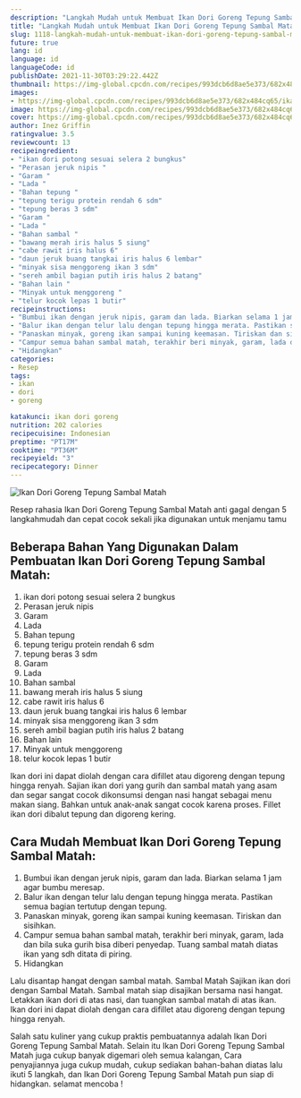 ```yaml
---
description: "Langkah Mudah untuk Membuat Ikan Dori Goreng Tepung Sambal Matah Anti Gagal"
title: "Langkah Mudah untuk Membuat Ikan Dori Goreng Tepung Sambal Matah Anti Gagal"
slug: 1118-langkah-mudah-untuk-membuat-ikan-dori-goreng-tepung-sambal-matah-anti-gagal
future: true
lang: id
language: id
languageCode: id
publishDate: 2021-11-30T03:29:22.442Z 
thumbnail: https://img-global.cpcdn.com/recipes/993dcb6d8ae5e373/682x484cq65/ikan-dori-goreng-tepung-sambal-matah-foto-resep-utama.png
images:
- https://img-global.cpcdn.com/recipes/993dcb6d8ae5e373/682x484cq65/ikan-dori-goreng-tepung-sambal-matah-foto-resep-utama.png
image: https://img-global.cpcdn.com/recipes/993dcb6d8ae5e373/682x484cq65/ikan-dori-goreng-tepung-sambal-matah-foto-resep-utama.png
cover: https://img-global.cpcdn.com/recipes/993dcb6d8ae5e373/682x484cq65/ikan-dori-goreng-tepung-sambal-matah-foto-resep-utama.png
author: Inez Griffin
ratingvalue: 3.5
reviewcount: 13
recipeingredient:
- "ikan dori potong sesuai selera 2 bungkus"
- "Perasan jeruk nipis "
- "Garam "
- "Lada "
- "Bahan tepung "
- "tepung terigu protein rendah 6 sdm"
- "tepung beras 3 sdm"
- "Garam "
- "Lada "
- "Bahan sambal "
- "bawang merah iris halus 5 siung"
- "cabe rawit iris halus 6"
- "daun jeruk buang tangkai iris halus 6 lembar"
- "minyak sisa menggoreng ikan 3 sdm"
- "sereh ambil bagian putih iris halus 2 batang"
- "Bahan lain "
- "Minyak untuk menggoreng "
- "telur kocok lepas 1 butir"
recipeinstructions:
- "Bumbui ikan dengan jeruk nipis, garam dan lada. Biarkan selama 1 jam agar bumbu meresap."
- "Balur ikan dengan telur lalu dengan tepung hingga merata. Pastikan semua bagian tertutup dengan tepung."
- "Panaskan minyak, goreng ikan sampai kuning keemasan. Tiriskan dan sisihkan."
- "Campur semua bahan sambal matah, terakhir beri minyak, garam, lada dan bila suka gurih bisa diberi penyedap. Tuang sambal matah diatas ikan yang sdh ditata di piring."
- "Hidangkan"
categories:
- Resep
tags:
- ikan
- dori
- goreng

katakunci: ikan dori goreng 
nutrition: 202 calories
recipecuisine: Indonesian
preptime: "PT17M"
cooktime: "PT36M"
recipeyield: "3"
recipecategory: Dinner
---
```



![Ikan Dori Goreng Tepung Sambal Matah](https://img-global.cpcdn.com/recipes/993dcb6d8ae5e373/682x484cq65/ikan-dori-goreng-tepung-sambal-matah-foto-resep-utama.png)

Resep rahasia Ikan Dori Goreng Tepung Sambal Matah  anti gagal dengan 5 langkahmudah dan cepat cocok sekali jika digunakan untuk menjamu tamu

<!--inarticleads1-->

## Beberapa Bahan Yang Digunakan Dalam Pembuatan Ikan Dori Goreng Tepung Sambal Matah:

1. ikan dori potong sesuai selera 2 bungkus
1. Perasan jeruk nipis 
1. Garam 
1. Lada 
1. Bahan tepung 
1. tepung terigu protein rendah 6 sdm
1. tepung beras 3 sdm
1. Garam 
1. Lada 
1. Bahan sambal 
1. bawang merah iris halus 5 siung
1. cabe rawit iris halus 6
1. daun jeruk buang tangkai iris halus 6 lembar
1. minyak sisa menggoreng ikan 3 sdm
1. sereh ambil bagian putih iris halus 2 batang
1. Bahan lain 
1. Minyak untuk menggoreng 
1. telur kocok lepas 1 butir

Ikan dori ini dapat diolah dengan cara difillet atau digoreng dengan tepung hingga renyah. Sajian ikan dori yang gurih dan sambal matah yang asam dan segar sangat cocok dikonsumsi dengan nasi hangat sebagai menu makan siang. Bahkan untuk anak-anak sangat cocok karena proses. Fillet ikan dori dibalut tepung dan digoreng kering. 

<!--inarticleads2-->

## Cara Mudah Membuat Ikan Dori Goreng Tepung Sambal Matah:

1. Bumbui ikan dengan jeruk nipis, garam dan lada. Biarkan selama 1 jam agar bumbu meresap.
1. Balur ikan dengan telur lalu dengan tepung hingga merata. Pastikan semua bagian tertutup dengan tepung.
1. Panaskan minyak, goreng ikan sampai kuning keemasan. Tiriskan dan sisihkan.
1. Campur semua bahan sambal matah, terakhir beri minyak, garam, lada dan bila suka gurih bisa diberi penyedap. Tuang sambal matah diatas ikan yang sdh ditata di piring.
1. Hidangkan


Lalu disantap hangat dengan sambal matah. Sambal Matah Sajikan ikan dori dengan Sambal Matah. Sambal matah siap disajikan bersama nasi hangat. Letakkan ikan dori di atas nasi, dan tuangkan sambal matah di atas ikan. Ikan dori ini dapat diolah dengan cara difillet atau digoreng dengan tepung hingga renyah. 

Salah satu kuliner yang cukup praktis pembuatannya adalah  Ikan Dori Goreng Tepung Sambal Matah. Selain itu  Ikan Dori Goreng Tepung Sambal Matah  juga cukup banyak digemari oleh semua kalangan, Cara penyajiannya juga cukup mudah, cukup sediakan bahan-bahan diatas lalu ikuti 5 langkah, dan  Ikan Dori Goreng Tepung Sambal Matah  pun siap di hidangkan. selamat mencoba !
